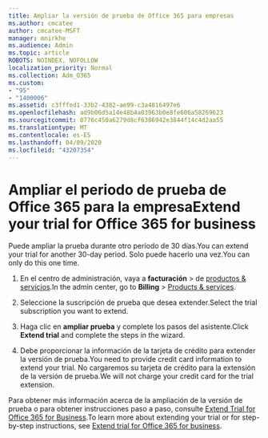 ```yaml
---
title: Ampliar la versión de prueba de Office 365 para empresas
ms.author: cmcatee
author: cmcatee-MSFT
manager: mnirkhe
ms.audience: Admin
ms.topic: article
ROBOTS: NOINDEX, NOFOLLOW
localization_priority: Normal
ms.collection: Adm_O365
ms.custom:
- "95"
- "1400006"
ms.assetid: c3fffed1-33b2-4382-ae99-c3a4816497e6
ms.openlocfilehash: ad9b06d5a14e48b4a03963b0e8fe606a58269623
ms.sourcegitcommit: 0776c450a6279d8cf6386942e3844f14c4d2aa55
ms.translationtype: MT
ms.contentlocale: es-ES
ms.lasthandoff: 04/09/2020
ms.locfileid: "43207354"
---
```

# <a name="extend-your-trial-for-office-365-for-business"></a><span data-ttu-id="4dab0-102">Ampliar el periodo de prueba de Office 365 para la empresa</span><span class="sxs-lookup"><span data-stu-id="4dab0-102">Extend your trial for Office 365 for business</span></span>

<span data-ttu-id="4dab0-103">Puede ampliar la prueba durante otro período de 30 días.</span><span class="sxs-lookup"><span data-stu-id="4dab0-103">You can extend your trial for another 30-day period.</span></span> <span data-ttu-id="4dab0-104">Solo puede hacerlo una vez.</span><span class="sxs-lookup"><span data-stu-id="4dab0-104">You can only do this one time.</span></span>
  
1. <span data-ttu-id="4dab0-105">En el centro de administración, vaya a **facturación** \> de [productos & servicios](https://portal.office.com/adminportal/home#/subscriptions).</span><span class="sxs-lookup"><span data-stu-id="4dab0-105">In the admin center, go to **Billing** \> [Products & services](https://portal.office.com/adminportal/home#/subscriptions).</span></span>

2. <span data-ttu-id="4dab0-106">Seleccione la suscripción de prueba que desea extender.</span><span class="sxs-lookup"><span data-stu-id="4dab0-106">Select the trial subscription you want to extend.</span></span>

3. <span data-ttu-id="4dab0-107">Haga clic en **ampliar prueba** y complete los pasos del asistente.</span><span class="sxs-lookup"><span data-stu-id="4dab0-107">Click **Extend trial** and complete the steps in the wizard.</span></span>

4. <span data-ttu-id="4dab0-108">Debe proporcionar la información de la tarjeta de crédito para extender la versión de prueba.</span><span class="sxs-lookup"><span data-stu-id="4dab0-108">You need to provide credit card information to extend your trial.</span></span> <span data-ttu-id="4dab0-109">No cargaremos su tarjeta de crédito para la extensión de la versión de prueba.</span><span class="sxs-lookup"><span data-stu-id="4dab0-109">We will not charge your credit card for the trial extension.</span></span>

<span data-ttu-id="4dab0-110">Para obtener más información acerca de la ampliación de la versión de prueba o para obtener instrucciones paso a paso, consulte [Extend Trial for Office 365 for Business](https://docs.microsoft.com/microsoft-365/commerce/extend-your-trial).</span><span class="sxs-lookup"><span data-stu-id="4dab0-110">To learn more about extending your trial or for step-by-step instructions, see [Extend trial for Office 365 for business](https://docs.microsoft.com/microsoft-365/commerce/extend-your-trial).</span></span>
